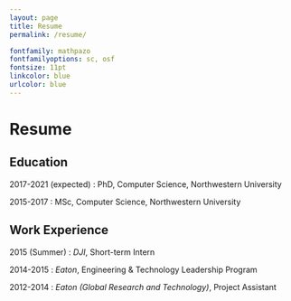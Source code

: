```yaml
---
layout: page
title: Resume
permalink: /resume/

fontfamily: mathpazo
fontfamilyoptions: sc, osf
fontsize: 11pt
linkcolor: blue
urlcolor: blue
---
```



# Resume



Education
---------

2017-2021 (expected)
:   PhD, Computer Science, Northwestern University


2015-2017
:   MSc, Computer Science, Northwestern University

Work Experience
----------

2015 (Summer)
:   *DJI*, Short-term Intern 


2014-2015
:   *Eaton*, Engineering & Technology Leadership Program



2012-2014
:   *Eaton (Global Research and Technology)*, Project Assistant

